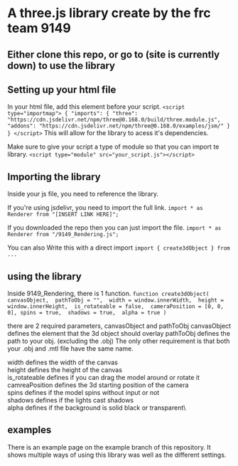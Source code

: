 # A three.js library create by the frc team 9149
## Either clone this repo, or go to (site is currently down) to use the library

## Setting up your html file
In your html file, add this element before your script.
`<script type="importmap">
  {
    "imports": {
      "three": "https://cdn.jsdelivr.net/npm/three@0.168.0/build/three.module.js",
      "addons": "https://cdn.jsdelivr.net/npm/three@0.168.0/examples/jsm/"
    }
  }
</script>`
This will allow for the library to acess it's dependencies.

Make sure to give your script a type of module so that you can import te library.
`<script type="module" src="your_script.js"></script>`

## Importing the library

Inside your js file, you need to reference the library.

If you're using jsdelivr, you need to import the full link.
`import * as Renderer from "[INSERT LINK HERE]";`

If you downloaded the repo then you can just import the file.
`import * as Renderer from "/9149_Rendering.js";`

You can also Write this with a direct import
`import { create3dObject } from ...`

## using the library

Inside 9149_Rendering, there is 1 function.
`function create3dObject(
  canvasObject, 
  pathToObj = "", 
  width = window.innerWidth, 
  height = window.innerHeight, 
  is_rotateable = false, 
  cameraPosition = [0, 0, 0],
  spins = true, 
  shadows = true, 
  alpha = true
)`

there are 2 required parameters, canvasObject and pathToObj
canvasObject defines the element that the 3d object should overlay
pathToObj defines the path to your obj. (excluding the .obj) The only other requirement is that both your .obj and .mtl file have the same name.

width defines the width of the canvas\
height defines the height of the canvas\
is_rotateable defines if you can drag the model around or rotate it\
camreaPosition defines the 3d starting position of the camera\
spins defines if the model spins without input or not\
shadows defines if the lights cast shadows\
alpha defines if the background is solid black or transparent\

## examples
There is an example page on the example branch of this repository. It shows multiple ways of using this library was well as the different settings.